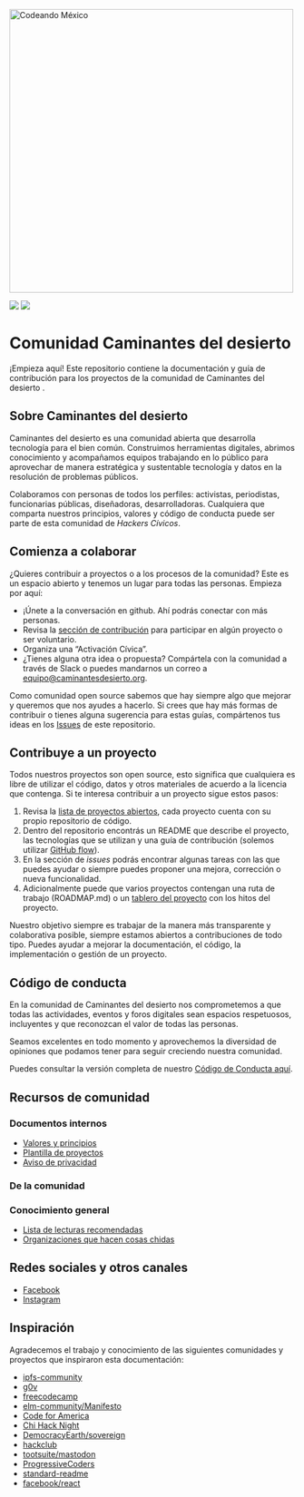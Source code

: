 <p align="center">
 
<img src="http://codeandomexico.org/resources/img/codeandomexico.png" width="500" alt="Codeando México"><br>
 
<a href="https://www.facebook.com/colectivo.caminantes.del.desierto/" target="_blank"><img src="https://img.shields.io/badge/website-CodeandoMexico-00D88E.svg"></a>
<a href="https://www.instagram.com/cddesierto/" target="_blank"><img src="https://img.shields.io/badge/slack-CodeandoMexico-EC0E4F.svg"></a>
</p>
<!-- __ -->

# Comunidad Caminantes del desierto 

¡Empieza aquí! Este repositorio contiene la documentación y guía de contribución para los proyectos de la comunidad de Caminantes del desierto .

## Sobre Caminantes del desierto 

Caminantes del desierto  es una comunidad abierta que desarrolla tecnología para el bien común. Construimos herramientas digitales, abrimos conocimiento y acompañamos equipos trabajando en lo público para aprovechar de manera estratégica y sustentable tecnología y datos en la resolución de problemas públicos.

Colaboramos con personas de todos los perfiles: activistas, periodistas, funcionarias públicas, diseñadoras, desarrolladoras. Cualquiera que comparta nuestros principios, valores y código de conducta puede ser parte de esta comunidad de _Hackers Cívicos_.

## Comienza a colaborar

¿Quieres contribuir a proyectos o a los procesos de la comunidad? Este es un espacio abierto y tenemos un lugar para todas las personas. Empieza por aquí:

- ¡Únete a la conversación en github. Ahí podrás conectar con más personas.
- Revisa la [sección de contribución](#contribuye-a-un-proyecto) para participar en algún proyecto o ser voluntario.
- Organiza una “Activación Cívica”.
- ¿Tienes alguna otra idea o propuesta? Compártela con la comunidad a través de Slack o puedes mandarnos un correo a [equipo@caminantesdesierto.org](colectivo@caminantesdeldesierto.org).

Como comunidad open source sabemos que hay siempre algo que mejorar y queremos que nos ayudes a hacerlo. Si crees que hay más formas de contribuir o tienes alguna sugerencia para estas guías, compártenos tus ideas en los [Issues](https://github.com/orgs/Caminantes-del-desierto/discussions) de este repositorio.

## Contribuye a un proyecto
Todos nuestros proyectos son open source, esto significa que cualquiera es libre de utilizar el código, datos y otros materiales de acuerdo a la licencia que contenga. Si te interesa contribuir a un proyecto sigue estos pasos:

1. Revisa la [lista de proyectos abiertos](#), cada proyecto cuenta con su propio repositorio de código.
2. Dentro del repositorio encontrás un README que describe el proyecto, las tecnologías que se utilizan y una guía de contribución (solemos utilizar [GitHub flow](https://docs.github.com/es/get-started/quickstart/github-flow)).
3. En la sección de _issues_ podrás encontrar algunas tareas con las que puedes ayudar o siempre puedes proponer una mejora, corrección o nueva funcionalidad.
4. Adicionalmente puede que varios proyectos contengan una ruta de trabajo (ROADMAP.md) o un [tablero del proyecto](https://docs.github.com/es/issues/organizing-your-work-with-project-boards/managing-project-boards/about-project-boards) con los hitos del proyecto.

Nuestro objetivo siempre es trabajar de la manera más transparente y colaborativa posible, siempre estamos abiertos a contribuciones de todo tipo. Puedes ayudar a mejorar la documentación, el código, la implementación o gestión de un proyecto.

## Código de conducta

En la comunidad de Caminantes del desierto  nos comprometemos a que todas las actividades, eventos y foros digitales sean espacios respetuosos, incluyentes y que reconozcan el valor de todas las personas.

Seamos excelentes en todo momento y aprovechemos la diversidad de opiniones que podamos tener para seguir creciendo nuestra comunidad.

Puedes consultar la versión completa de nuestro [Código de Conducta aquí](https://github.com/CodeandoMexico/comunidad/blob/master/CODIGO-DE-CONDUCTA.md).

## Recursos de comunidad

### Documentos internos

- [Valores y principios]()
- [Plantilla de proyectos](https://github.com/CodeandoMexico/plantilla-proyectos)
- [Aviso de privacidad]()

### De la comunidad




### Conocimiento general

- [Lista de lecturas recomendadas](https://docs.google.com/document/d/1wSjsJUe4E-qxBZUHzBtHmWeuxfykQewm7Mhnikiow-c/edit?usp=sharing)
- [Organizaciones que hacen cosas chidas](https://docs.google.com/document/d/1yqTQ-1jtbXeoYgnjLePeuHP8L1lMb7N43b94lhuxdOk/edit?usp=sharing)


## Redes sociales y otros canales

 - [Facebook](https://www.facebook.com/colectivo.caminantes.del.desierto/)
 - [Instagram](https://www.instagram.com/cddesierto/)


## Inspiración

Agradecemos el trabajo y conocimiento de las siguientes comunidades y proyectos que inspiraron esta documentación:
- [ipfs-community](https://github.com/ipfs/community)
- [g0v](https://github.com/g0v/)
- [freecodecamp](https://github.com/freeCodeCamp/freeCodeCamp)
- [elm-community/Manifesto](https://github.com/elm-community/Manifesto)
- [Code for America](https://github.com/codeforamerica)
- [Chi Hack Night](https://github.com/chihacknight)
- [DemocracyEarth/sovereign](https://github.com/DemocracyEarth/sovereign)
- [hackclub](https://github.com/hackclub/hackclub)
- [tootsuite/mastodon](https://github.com/tootsuite/mastodon)
- [ProgressiveCoders](https://github.com/ProgressiveCoders)
- [standard-readme](https://github.com/RichardLitt/standard-readme)
- [facebook/react](https://github.com/facebook/react)

